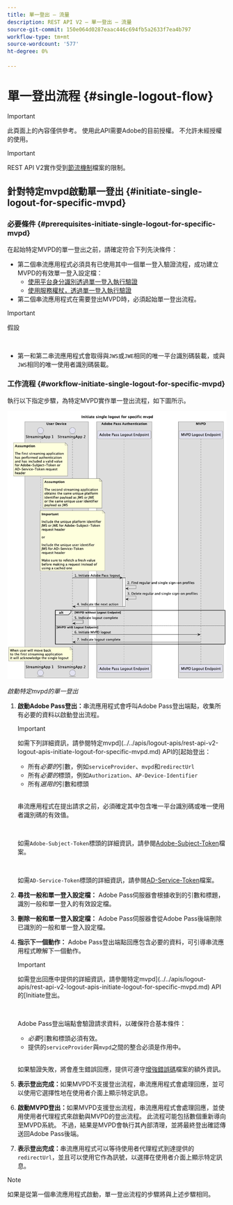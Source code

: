 ```yaml
---
title: 單一登出 — 流量
description: REST API V2 — 單一登出 — 流量
source-git-commit: 150e064d0287eaac446c694fb5a2633f7ea4b797
workflow-type: tm+mt
source-wordcount: '577'
ht-degree: 0%

---
```



# 單一登出流程 {#single-logout-flow}

>[!IMPORTANT]
>
> 此頁面上的內容僅供參考。 使用此API需要Adobe的目前授權。 不允許未經授權的使用。

>[!IMPORTANT]
>
> REST API V2實作受到[節流機制](/help/authentication/throttling-mechanism.md)檔案的限制。

## 針對特定mvpd啟動單一登出 {#initiate-single-logout-for-specific-mvpd}

### 必要條件 {#prerequisites-initiate-single-logout-for-specific-mvpd}

在起始特定MVPD的單一登出之前，請確定符合下列先決條件：

* 第二個串流應用程式必須具有已使用其中一個單一登入驗證流程，成功建立MVPD的有效單一登入設定檔：
   * [使用平台身分識別透過單一登入執行驗證](./rest-api-v2-single-sign-on-platform-identity-flows.md)
   * [使用服務權杖，透過單一登入執行驗證](./rest-api-v2-single-sign-on-service-token-flows.md)
* 第二個串流應用程式在需要登出MVPD時，必須起始單一登出流程。

>[!IMPORTANT]
> 
> 假設
>
> <br/>
> 
> * 第一和第二串流應用程式會取得與`JWS`或`JWE`相同的唯一平台識別碼裝載，或與`JWS`相同的唯一使用者識別碼裝載。

### 工作流程 {#workflow-initiate-single-logout-for-specific-mvpd}

執行以下指定步驟，為特定MVPD實作單一登出流程，如下圖所示。

![啟動特定mvpd的單一登出](../../../assets/rest-api-v2/flows/single-sign-on-access-flows/rest-api-v2-initiate-single-logout-for-specific-mvpd-flow.png)

*啟動特定mvpd的單一登出*

1. **啟動Adobe Pass登出：**&#x200B;串流應用程式會呼叫Adobe Pass登出端點，收集所有必要的資料以啟動登出流程。

   >[!IMPORTANT]
   >
   > 如需下列詳細資訊，請參閱特定mvpd](../../apis/logout-apis/rest-api-v2-logout-apis-initiate-logout-for-specific-mvpd.md) API的[起始登出：
   >
   > * 所有&#x200B;_必要的_&#x200B;引數，例如`serviceProvider`、`mvpd`和`redirectUrl`
   > * 所有&#x200B;_必要的_&#x200B;標頭，例如`Authorization`、`AP-Device-Identifier`
   > * 所有&#x200B;_選用的_&#x200B;引數和標頭
   >
   > <br/>
   >
   > 串流應用程式在提出請求之前，必須確定其中包含唯一平台識別碼或唯一使用者識別碼的有效值。
   >
   > <br/>
   > 
   > 如需`Adobe-Subject-Token`標頭的詳細資訊，請參閱[Adobe-Subject-Token](../../appendix/headers/rest-api-v2-appendix-headers-adobe-subject-token.md)檔案。
   > 
   > <br/>
   > 
   > 如需`AD-Service-Token`標頭的詳細資訊，請參閱[AD-Service-Token](../../appendix/headers/rest-api-v2-appendix-headers-ad-service-token.md)檔案。

1. **尋找一般和單一登入設定檔：** Adobe Pass伺服器會根據收到的引數和標題，識別一般和單一登入的有效設定檔。

1. **刪除一般和單一登入設定檔：** Adobe Pass伺服器會從Adobe Pass後端刪除已識別的一般和單一登入設定檔。

1. **指示下一個動作：** Adobe Pass登出端點回應包含必要的資料，可引導串流應用程式瞭解下一個動作。

   >[!IMPORTANT]
   >
   > 如需登出回應中提供的詳細資訊，請參閱特定mvpd](../../apis/logout-apis/rest-api-v2-logout-apis-initiate-logout-for-specific-mvpd.md) API的[Initiate登出。
   > 
   > <br/>
   > 
   > Adobe Pass登出端點會驗證請求資料，以確保符合基本條件：
   >
   > * _必要_&#x200B;引數和標頭必須有效。
   > * 提供的`serviceProvider`與`mvpd`之間的整合必須是作用中。
   >
   > <br/>
   > 
   > 如果驗證失敗，將會產生錯誤回應，提供可遵守[增強錯誤碼](../../../enhanced-error-codes.md)檔案的額外資訊。

1. **表示登出完成：**&#x200B;如果MVPD不支援登出流程，串流應用程式會處理回應，並可以使用它選擇性地在使用者介面上顯示特定訊息。

1. **啟動MVPD登出：**&#x200B;如果MVPD支援登出流程，串流應用程式會處理回應，並使用使用者代理程式來啟動與MVPD的登出流程。 此流程可能包括數個重新導向至MVPD系統。 不過，結果是MVPD會執行其內部清理，並將最終登出確認傳送回Adobe Pass後端。

1. **表示登出完成：**&#x200B;串流應用程式可以等待使用者代理程式到達提供的`redirectUrl`，並且可以使用它作為訊號，以選擇在使用者介面上顯示特定訊息。

>[!NOTE]
>
> 如果是從第一個串流應用程式啟動，單一登出流程的步驟將與上述步驟相同。
